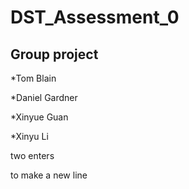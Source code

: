 # DST_Assessment_0
## Group project

*Tom Blain

*Daniel Gardner

*Xinyue Guan

*Xinyu Li


two enters 

to make a new line
